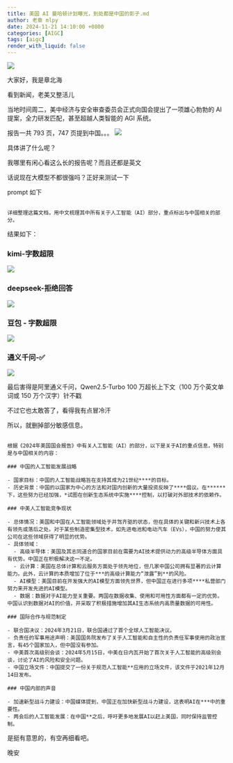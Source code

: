 ```yaml
---
title: 美国 AI 曼哈顿计划曝光，到处都是中国的影子.md
author: 老章 mlpy
date: 2024-11-21 14:10:00 +0800
categories: [AIGC]
tags: [aigc]
render_with_liquid: false
---
```


![](https://r2blog.zhanglearning.com/2024/11/2ff925ad84ff3fb757eb4d6ed8f81741.png)

大家好，我是章北海

看到新闻，老美又整活儿

当地时间周二，美中经济与安全审查委员会正式向国会提出了一项雄心勃勃的 AI 提案，全力研发匹配，甚至超越人类智能的 AGI 系统。

报告一共 793 页，747 页提到中国。。。
![](https://r2blog.zhanglearning.com/2024/11/26ed49296ec60b998cb94a4fc2f1587a.png)

具体讲了什么呢？

我哪里有闲心看这么长的报告呢？而且还都是英文

话说现在大模型不都很强吗？正好来测试一下

prompt 如下
```

详细整理这篇文档，用中文梳理其中所有关于人工智能（AI）部分，重点标出与中国相关的部分。
```

结果如下：
### kimi-字数超限


![](https://r2blog.zhanglearning.com/2024/11/49022d208bccdc48e38adbd0ec22e77f.png)




### deepseek-拒绝回答


![](https://r2blog.zhanglearning.com/2024/11/46dcf16d25f4b4b46198c8ac7fc16dc8.png)




### 豆包 - 字数超限

![](https://r2blog.zhanglearning.com/2024/11/cd03b5735c6ec379e98a22746098f095.png)


### 通义千问-✅

![](https://r2blog.zhanglearning.com/2024/11/42dbc7cc1744849d04c8742bb11b3b32.png)

最后害得是阿里通义千问，Qwen2.5-Turbo 100 万超长上下文（100 万个英文单词或 150 万个汉字）针不戳

不过它也太敢答了，看得我有点冒冷汗

所以，就删掉部分敏感信息。


```

根据《2024年美国国会报告》中有关人工智能（AI）的部分，以下是关于AI的重点信息，特别是与中国相关的内容：

### 中国的人工智能发展战略

- 国家目标：中国的人工智能战略旨在支持其成为21世纪****的目标。
- 历史背景：中国的以国家为中心的方法和对国内创新的大量投资反映了****倡议。在******下，这些努力已经加强，*试图在创新生态系统中实施****控制，以打破对外部技术的依赖作。

### 中美人工智能竞争现状

- 总体情况：美国和中国在人工智能领域处于并驾齐驱的状态，但在具体的关键和新兴技术上各有领先或落后之处。对于某些制造密集型技术，如先进电池和电动汽车（EVs），中国的努力使其公司在这些领域获得了明显的优势。
- 具体领域：
  - 高级半导体：美国及其志同道合的国家目前在需要为AI技术提供动力的高级半导体方面具有优势。中国正在积极解决这一不足。
  - 云计算：美国在总体计算和云服务方面处于领先地位，但几家中国公司拥有显著的云计算能力。此外，云计算的本质增加了位于***的高级计算能力“泄露”到**的风险。
  - AI模型：美国目前在开发强大的AI模型方面领先世界，但中国正在进行多项****私营部门努力来开发先进的AI模型。
  - 数据：数据对于AI能力至关重要。两国在数据收集、使用和可用性方面都有一定的优势。中国认识到数据对AI的价值，并采取了积极措施增加其AI生态系统内高质量数据的可用性。

### 国际合作与规范制定

- 联合国决议：2024年3月21日，联合国通过了首个全球人工智能决议。
- 负责任的军事用途声明：美国国务院发布了关于人工智能和自主性的负责任军事使用的政治宣言，有45个国家加入，但中国没有参加。
- 中美首次高级别会谈：2024年5月15日，中美在日内瓦开始了首次关于人工智能的高级别会谈，讨论了AI的风险和安全问题。
- 中国立场文件：中国提交了一份关于规范人工智能**应用的立场文件，该文件于2021年12月14日发布。

### 中国内部的声音

- 加速新型战斗力建设：中国媒体提到，中国正在加快新型战斗力建设，这表明AI在***中的重要性。
- 两会后的人工智能发展：在中国**之后，呼吁更多地发展AI以赶上美国，同时保持监管控制。

```


是挺有意思的，有空再细看吧。

晚安